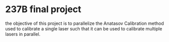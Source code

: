 # 237B final project 

the objective of this project is to parallelize the Anatasov Calibration method used to calibrate a single laser such that it can be used to calibrate multiple lasers in parallel. 
